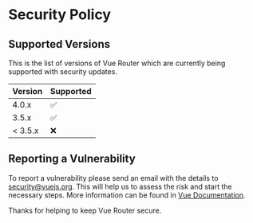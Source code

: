 # Security Policy

## Supported Versions

This is the list of versions of Vue Router which are
currently being supported with security updates.

| Version | Supported          |
| ------- | ------------------ |
| 4.0.x   | :white_check_mark: |
| 3.5.x   | :white_check_mark: |
| < 3.5.x | :x:                |

## Reporting a Vulnerability

To report a vulnerability please send an email with the details to security@vuejs.org. 
This will help us to assess the risk and start the necessary steps. More information
can be found in [Vue Documentation](https://vuejs.org/v2/guide/security.html#Reporting-Vulnerabilities).

Thanks for helping to keep Vue Router secure.
